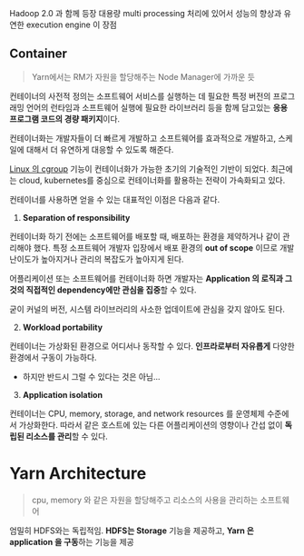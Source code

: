 Hadoop 2.0 과 함께 등장
대용량 multi processing 처리에 있어서 성능의 향상과 유연한 execution engine 이 장점


## Container
> Yarn에서는 RM가 자원을 할당해주는 Node Manager에 가까운 듯


컨테이너의 사전적 정의는 소프트웨어 서비스를 실행하는 데 필요한 특정 버전의 프로그래밍 언어의 런타임과 소프트웨어 실행에 필요한 라이브러리 등을 함께 담고있는 **응용 프로그램 코드의 경량 패키지**이다.

컨테이너화는 개발자들이 더 빠르게 개발하고 소프트웨어를 효과적으로 개발하고, 스케일에 대해서 더 유연하게 대응할 수 있도록 해준다.

[Linux 의 cgroup](https://www.kernel.org/doc/Documentation/cgroup-v1/cgroups.txt) 기능이 컨테이너화가 가능한 초기의 기술적인 기반이 되었다. 최근에는 cloud, kubernetes를 중심으로 컨테이너화를 활용하는 전략이 가속화되고 있다.

컨테이너를 사용하면 얻을 수 있는 대표적인 이점은 다음과 같다.

1. **Separation of responsibility**

컨테이너화 하기 전에는 소프트웨어를 배포할 때, 배포하는 환경을 제약하거나 같이 관리해야 했다. 특정 소프트웨어 개발자 입장에서 배포 환경의 **out of scope** 이므로 개발 난이도가 높아지거나 관리의 복잡도가 높아지게 된다.

어플리케이션 또는 소프트웨어를 컨테이너화 하면 개발자는 **Application 의 로직과 그것의 직접적인 dependency에만 관심을 집중**할 수 있다.

굳이 커널의 버전, 시스템 라이브러리의 사소한 업데이트에 관심을 갖지 않아도 된다.

2. **Workload portability**

컨테이너는 가상화된 환경으로 어디서나 동작할 수 있다. **인프라로부터 자유롭게** 다양한 환경에서 구동이 가능하다.

-   하지만 반드시 그럴 수 있다는 것은 아님...

3. **Application isolation**

컨테이너는 CPU, memory, storage, and network resources 를 운영체제 수준에서 가상화한다. 따라서 같은 호스트에 있는 다른 어플리케이션의 영향이나 간섭 없이 **독립된 리소스를 관리**할 수 있다.


# Yarn Architecture
> cpu, memory 와 같은 자원을 할당해주고 리소스의 사용을 관리하는 소프트웨어

엄밀히 HDFS와는 독립적임. **HDFS는 Storage** 기능을 제공하고, **Yarn 은 application 을 구동**하는 기능을 제공



